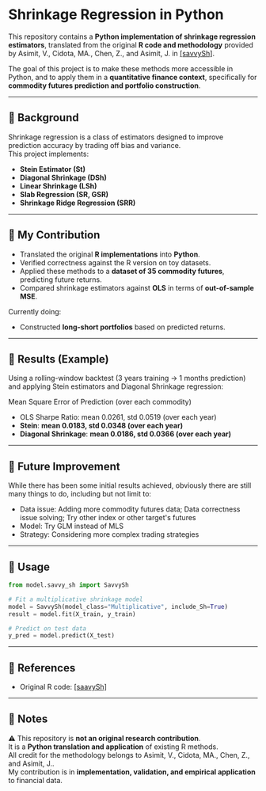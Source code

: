 # Shrinkage Regression in Python

This repository contains a **Python implementation of shrinkage regression estimators**, translated from the original **R code and methodology** provided by Asimit, V., Cidota, MA., Chen, Z., and Asimit, J. in [\[savvySh\]](https://github.com/Ziwei-ChenChen/savvySh/tree/main).  

The goal of this project is to make these methods more accessible in Python, and to apply them in a **quantitative finance context**, specifically for **commodity futures prediction and portfolio construction**.  

---

## 🔹 Background

Shrinkage regression is a class of estimators designed to improve prediction accuracy by trading off bias and variance.  
This project implements:  

- **Stein Estimator (St)**  
- **Diagonal Shrinkage (DSh)**  
- **Linear Shrinkage (LSh)**  
- **Slab Regression (SR, GSR)**  
- **Shrinkage Ridge Regression (SRR)**  

---

## 🔹 My Contribution

- Translated the original **R implementations** into **Python**.  
- Verified correctness against the R version on toy datasets.  
- Applied these methods to a **dataset of 35 commodity futures**, predicting future returns.   
- Compared shrinkage estimators against **OLS** in terms of **out-of-sample MSE**.  

Currently doing:
- Constructed **long-short portfolios** based on predicted returns. 

---

## 🔹 Results (Example)

Using a rolling-window backtest (3 years training → 1 months prediction) and applying Stein estimators and Diagonal Shrinkage regression:  

Mean Square Error of Prediction (over each commodity)
- OLS Sharpe Ratio: mean 0.0261, std 0.0519 (over each year)  
- **Stein**: **mean 0.0183, std 0.0348 (over each year)**
- **Diagonal Shrinkage**: **mean 0.0186, std 0.0366 (over each year)**   

---

## 🔹 Future Improvement

While there has been some initial results achieved, obviously there are still many things to do, including but not limit to:
- Data issue: Adding more commodity futures data; Data correctness issue solving; Try other index or other target's futures
- Model: Try GLM instead of MLS
- Strategy: Considering more complex trading strategies

---

## 🔹 Usage

```python
from model.savvy_sh import SavvySh

# Fit a multiplicative shrinkage model
model = SavvySh(model_class="Multiplicative", include_Sh=True)
result = model.fit(X_train, y_train)

# Predict on test data
y_pred = model.predict(X_test)
```

---

## 🔹 References

- Original R code: [\[saavySh\]](https://github.com/Ziwei-ChenChen/savvySh/tree/main)  

---

## 🔹 Notes

⚠️ This repository is **not an original research contribution**.  
It is a **Python translation and application** of existing R methods.  
All credit for the methodology belongs to Asimit, V., Cidota, MA., Chen, Z., and Asimit, J..  
My contribution is in **implementation, validation, and empirical application** to financial data.  
